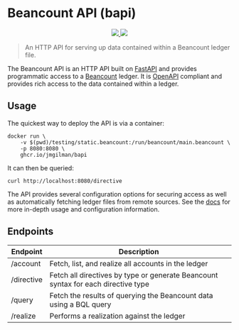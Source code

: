 # Beancount API (bapi)

<p align="center">
    <a href="https://github.com/jmgilman/bapi/actions/workflows/ci.yml">
        <img src="https://github.com/jmgilman/bapi/actions/workflows/ci.yml/badge.svg"/>
    </a>
    <a href="https://jmgilman.github.io/bapi/">
        <img src="https://img.shields.io/badge/docs-passing-brightgreen"/>
    </a>
</p>

> An HTTP API for serving up data contained within a Beancount ledger file.

The Beancount API is an HTTP API built on [FastAPI][1] and provides programmatic
access to a [Beancount][2] ledger. It is [OpenAPI][3] compliant and provides
rich access to the data contained within a ledger.

## Usage

The quickest way to deploy the API is via a container:

```shell
docker run \
    -v $(pwd)/testing/static.beancount:/run/beancount/main.beancount \
    -p 8080:8080 \
    ghcr.io/jmgilman/bapi
```

It can then be queried:

```shell
curl http://localhost:8080/directive
```

The API provides several configuration options for securing access as well as
automatically fetching ledger files from remote sources. See the [docs][4] for
more in-depth usage and configuration information.

## Endpoints

| Endpoint     | Description
| ------------ | --------------------------------------------------------------------------------- |
| /account     | Fetch, list, and realize all accounts in the ledger                               |
| /directive   | Fetch all directives by type or generate Beancount syntax for each directive type |
| /query       | Fetch the results of querying the Beancount data using a BQL query                |
| /realize     | Performs a realization against the ledger                                         |

[1]: https://fastapi.tiangolo.com/
[2]: https://beancount.github.io/docs/index.html
[3]: https://www.openapis.org/
[4]: https://jmgilman.github.io/bapi/
